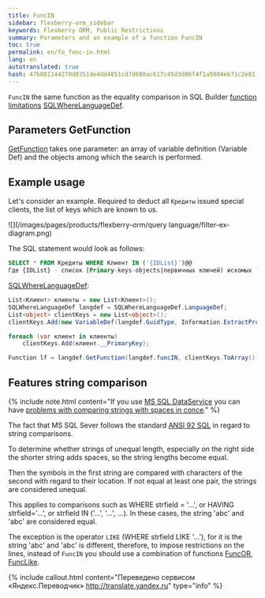 ```yaml
--- 
title: FuncIN 
sidebar: flexberry-orm_sidebar 
keywords: Flexberry ORM, Public Restrictions 
summary: Parameters and an example of a function FuncIN 
toc: true 
permalink: en/fo_func-in.html 
lang: en 
autotranslated: true 
hash: 47b881144270d8351de4dd4851cd7d680ac617c45d3d06f4f1a9804eb71c2e81 
--- 
```


`FuncIN` the same function as the equality comparison in SQL Builder [function limitations](fo_limit-function.html) [SQLWhereLanguageDef](fo_function-list.html). 

## Parameters GetFunction 

[GetFunction](fo_function-list.html) takes one parameter: an array of variable definition (Variable Def) and the objects among which the search is performed. 

## Example usage 

Let's consider an example. Required to deduct all `Кредиты` issued special clients, the list of keys which are known to us. 

![](/images/pages/products/flexberry-orm/query language/filter-ex-diagram.png) 

The SQL statement would look as follows: 

```sql
SELECT * FROM Кредиты WHERE Клиент IN ('{IDList}')@@
Где {IDList} - список [Primary-keys-objects|первичных ключей) искомых `Клиентов`
``` 

[SQLWhereLanguageDef](fo_function-list.html): 

``` csharp        
List<Клиент> клиенты = new List<Клиент>();
SQLWhereLanguageDef langdef = SQLWhereLanguageDef.LanguageDef;
List<object> clientKeys = new List<object>();
clientKeys.Add(new VariableDef(langdef.GuidType, Information.ExtractPropertyPath<Кредит>(x => x.Клиент)));

foreach (var клиент in клиенты)
	clientKeys.Add(клиент.__PrimaryKey);

Function lf = langdef.GetFunction(langdef.funcIN, clientKeys.ToArray());
``` 

## Features string comparison 

{% include note.html content="If you use [MS SQL DataService](fo_mssql-data-service.html) you can have [problems with comparing strings with spaces in conce](http://improvingsoftware.com/2009/09/09/beware-of-this-trap-when-comparing-strings-in-t-sql-with-trailing-spaces/)." %} 

The fact that MS SQL Sever follows the standard [ANSI 92 SQL](https://ru.wikipedia.org/wiki/SQL-92) in regard to string comparisons. 

To determine whether strings of unequal length, especially on the right side the shorter string adds spaces, so the string lengths become equal. 

Then the symbols in the first string are compared with characters of the second with regard to their location. If not equal at least one pair, the strings are considered unequal. 

This applies to comparisons such as WHERE strfield = '...', or HAVING strfield='...', or strfield IN ('...', '...', ...). In these cases, the string 'abc' and 'abc' are considered equal. 

The exception is the operator `LIKE` (WHERE strfield LIKE '...'), for it is the string 'abc' and 'abc' is different, therefore, to impose restrictions on the lines, instead of `FuncIN` you should use a combination of functions [FuncOR](fo_func-or.html), [FuncLike](fo_func-like.html). 



{% include callout.html content="Переведено сервисом «Яндекс.Переводчик» <http://translate.yandex.ru>" type="info" %}